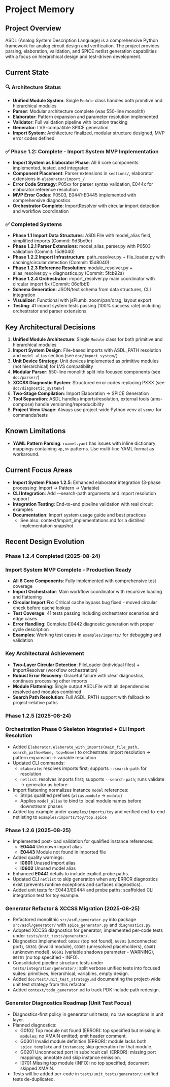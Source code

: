 # Project Memory

## Project Overview
ASDL (Analog System Description Language) is a comprehensive Python framework for analog circuit design and verification. The project provides parsing, elaboration, validation, and SPICE netlist generation capabilities with a focus on hierarchical design and test-driven development.

## Current State

### 🔍 **Architecture Status**
- **Unified Module System**: Single `Module` class handles both primitive and hierarchical modules
- **Parser**: Modular architecture complete (was 550-line monolith)
- **Elaborator**: Pattern expansion and parameter resolution implemented
- **Validator**: Full validation pipeline with location tracking
- **Generator**: LVS-compatible SPICE generation
- **Import System**: Architecture finalized, modular structure designed, MVP error codes defined

### ✅ **Phase 1.2: Complete - Import System MVP Implementation**
- **Import System as Elaborator Phase**: All 6 core components implemented, tested, and integrated
- **Component Placement**: Parser extensions in `sections/`, elaborator extensions in `elaborator/import_/`
- **Error Code Strategy**: P05xx for parser syntax validation, E044x for elaborator reference resolution
- **MVP Error Codes**: P0503, E0441-E0445 implemented with comprehensive diagnostics
- **Orchestrator Complete**: ImportResolver with circular import detection and workflow coordination

### ✅ **Completed Systems**
- **Phase 1.1 Import Data Structures**: ASDLFile with model_alias field, simplified imports (Commit: 9d3bc9e)
- **Phase 1.2.1 Parser Extensions**: model_alias_parser.py with P0503 validation (Commit: 15d8040)
- **Phase 1.2.2 Import Infrastructure**: path_resolver.py + file_loader.py with caching/circular detection (Commit: 15d8040)
- **Phase 1.2.3 Reference Resolution**: module_resolver.py + alias_resolver.py + diagnostics.py (Commit: 5fcb92a)
- **Phase 1.2.4 Orchestrator**: import_resolver.py main coordinator with circular import fix (Commit: 06cfbb1)
- **Schema Generation**: JSON/text schema from data structures, CLI integration
- **Visualizer**: Functional with jsPlumb, zoom/pan/drag, layout export
- **Testing**: 41 import system tests passing (100% success rate) including orchestrator and parser extensions

## Key Architectural Decisions
1. **Unified Module Architecture**: Single `Module` class for both primitive and hierarchical modules
2. **Import System Design**: File-based imports with ASDL_PATH resolution and `model_alias` section (see `doc/import_system/`)
3. **Unit Device Strategy**: Unit devices implemented as primitive modules (not hierarchical) for LVS compatibility
4. **Modular Parser**: 550-line monolith split into focused components (see `doc/parser/`)
5. **XCCSS Diagnostic System**: Structured error codes replacing PXXX (see `doc/diagnostic_system/`)
6. **Two-Stage Compilation**: Import Elaboration → SPICE Generation
7. **Tool Separation**: ASDL handles imports/resolution, external tools (ams-compose) handle versioning/reproducibility
8. **Project Venv Usage**: Always use project-wide Python venv at `venv/` for commands/tests

## Known Limitations
- **YAML Pattern Parsing**: `ruamel.yaml` has issues with inline dictionary mappings containing `<p,n>` patterns. Use multi-line YAML format as workaround.

## Current Focus Areas
- **Import System Phase 1.2.5**: Enhanced elaborator integration (3-phase processing: Import → Pattern → Variable)
- **CLI Integration**: Add --search-path arguments and import resolution support
- **Integration Testing**: End-to-end pipeline validation with real circuit examples
- **Documentation**: Import system usage guide and best practices
  - See also: context/import_implementations.md for a distilled implementation snapshot

## Recent Design Evolution

### **Phase 1.2.4 Completed (2025-08-24)**

### **Import System MVP Complete - Production Ready**
- **All 6 Core Components**: Fully implemented with comprehensive test coverage
- **Import Orchestrator**: Main workflow coordinator with recursive loading and flattening
- **Circular Import Fix**: Critical cache bypass bug fixed - moved circular check before cache lookup
- **Test Coverage**: 41 tests passing including orchestrator scenarios and edge cases
- **Error Handling**: Complete E0442 diagnostic generation with proper cycle description
- **Examples**: Working test cases in `examples/imports/` for debugging and validation

### **Key Architectural Achievement**
- **Two-Layer Circular Detection**: FileLoader (individual files) + ImportResolver (workflow orchestration)
- **Robust Error Recovery**: Graceful failure with clear diagnostics, continues processing other imports
- **Module Flattening**: Single output ASDLFile with all dependencies resolved and modules combined
- **Search Path Resolution**: Full ASDL_PATH support with fallback to project-relative paths

### **Phase 1.2.5 (2025-08-24)**

### **Orchestration Phase 0 Skeleton Integrated + CLI Import Resolution**
- Added `Elaborator.elaborate_with_imports(main_file_path, search_paths=None, top=None)` to orchestrate: import resolution → pattern expansion → variable resolution
- Updated CLI commands:
  - `elaborate`: resolves imports first; supports `--search-path` for resolution
  - `netlist`: resolves imports first; supports `--search-path`; runs validate → generator as before
- Import flattening normalizes instance `model` references:
  - Strips qualified prefixes (`alias.module` → `module`)
  - Applies `model_alias` to bind to local module names before downstream phases
- Added toy example under `examples/imports/toy` and verified end-to-end netlisting to `examples/imports/toy/top.spice`

### **Phase 1.2.6 (2025-08-25)**
- Implemented post-load validation for qualified instance references:
  - **E0444** Unknown import alias
  - **E0443** Module not found in imported file
- Added quality warnings:
  - **I0601** Unused import alias
  - **I0602** Unused model alias
- Enhanced **E0441** details to include explicit probe paths.
- Updated CLI `netlist` to skip generation when any ERROR diagnostics exist (prevents runtime exceptions and surfaces diagnostics).
- Added unit tests for E0443/E0444 and probe paths; scaffolded CLI integration test for toy example.

### **Generator Refactor & XCCSS Migration (2025-08-25)**
- Refactored monolithic `src/asdl/generator.py` into package `src/asdl/generator/` with `spice_generator.py` and `diagnostics.py`.
- Adopted XCCSS diagnostics for generator; implemented per-code tests under `tests/unit_tests/generator/`.
- Diagnostics implemented: `G0102` (top not found), `G0201` (unconnected port), `G0301` (invalid module), `G0305` (unresolved placeholders), `G0401` (unknown model), `G0601` (variable shadows parameter - WARNING), `G0701` (no top specified - INFO).
- Consolidated pipeline structure tests under `tests/integration/generator/`; split verbose unified tests into focused suites: primitives, hierarchical, variables, empty design.
- Added `doc/test/unit_test_strategy.md` documenting the project-wide unit test strategy from this refactor.
- Added `context/todo_generator.md` to track PDK include path redesign.

### **Generator Diagnostics Roadmap (Unit Test Focus)**
- Diagnostics-first policy in generator unit tests; no raw exceptions in unit layer.
- Planned diagnostics:
  - G0102 Top module not found (ERROR): top specified but missing in `modules`; no XMAIN emitted; emit header comment.
  - G0301 Invalid module definition (ERROR): module lacks both `spice_template` and `instances`; skip generation for that module.
  - G0201 Unconnected port in subcircuit call (ERROR): missing port mappings; annotate and skip instance emission.
  - I0701 Missing top module (INFO): no top specified; document skipped XMAIN.
- Tests will be added per-code in `tests/unit_tests/generator/`; unified tests de-duplicated.
